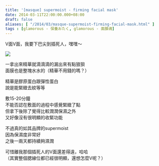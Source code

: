 ```yaml
---
title: '[masque] supermoist - firming facial mask'
date: 2014-03-11T22:00:00.000+08:00
draft: false
aliases: [ "/2014/03/masque-supermoist-firming-facial-mask.html" ]
tags : [glamorous - 保養おたく, glamorous - 面膜魂]
---
```


V面V面，我要下巴尖到插死人，嘿嘿～  

[![](https://2.bp.blogspot.com/-m5pAfMn6e9o/XDBixEsje7I/AAAAAAAAEHY/HjHSBQBLaDUqg_FUQKuo9Q1f78ikangFACLcBGAs/s640/84.jpg)](https://2.bp.blogspot.com/-m5pAfMn6e9o/XDBixEsje7I/AAAAAAAAEHY/HjHSBQBLaDUqg_FUQKuo9Q1f78ikangFACLcBGAs/s1600/84.jpg)

一拿出來精華就滴滴滴的漏出來有點狼狽  
面膜也是整塊水水的（精華不用錢的嗎？）  
  
精華是膠原蛋白跟彈性蛋白  
說是能緊緻去紋等等  
  
敷15-20分鐘  
不能否認在敷面的過程中感覺緊緻了點  
但拿下後除了覺得比較潤潤保濕之外  
又好像沒有很明顯的收緊功能  
  
不過真的如其品牌的supermoist  
因為保濕度非常好  
之後一兩天都持續夠濕潤  
  
可惜離我那個插死人的V面還差得遠，哈哈  
（其實整個腮線位都已經很明顯，還想怎麼V呢？）